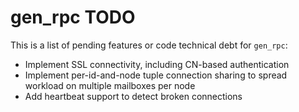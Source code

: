 # gen_rpc TODO

This is a list of pending features or code technical debt for `gen_rpc`:

- Implement SSL connectivity, including CN-based authentication
- Implement per-id-and-node tuple connection sharing to spread workload on multiple mailboxes per node
- Add heartbeat support to detect broken connections
